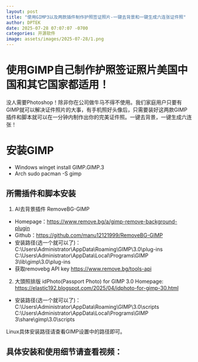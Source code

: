 ```yaml
---
layout: post
title: "使用GIMP3以及两款插件制作护照签证照片-一键去背景和一键生成六连张证件照"
author: DPTEK
date: 2025-07-28 07:07:07 -0700
categories: 开源软件
image: assets/images/2025-07-28/1.png
---
```


# 使用GIMP自己制作护照签证照片美国中国和其它国家都适用！

没人需要Photoshop！除非你在公司做牛马不得不使用。我们家庭用户只要有GIMP就可以解决证件照片的大事，有手机照好头像后，只需要装好这两款GIMP插件和脚本就可以在一分钟内制作出你的完美证件照。一键去背景，一键生成六连张！

# 安装GIMP
* Windows
winget install  GIMP.GIMP.3
* Arch
sudo pacman -S gimp

## 所需插件和脚本安装

1. AI去背景插件 RemoveBG-GIMP
* Homepage：https://www.remove.bg/a/gimp-remove-background-plugin
* Github：https://github.com/manu12121999/RemoveBG-GIMP
* 安装路径(选一个就可以了)：
C:\Users\Administrator\AppData\Roaming\GIMP\3.0\plug-ins
C:\Users\Administrator\AppData\Local\Programs\GIMP 3\lib\gimp\3.0\plug-ins
* 获取removebg API key
https://www.remove.bg/tools-api

2. 大頭照排版 idPhoto(Passport Photo) for GIMP 3.0 
Homepage: https://elastic192.blogspot.com/2025/04/idphoto-for-gimp-30.html
* 安装路径(选一个就可以了)：
C:\Users\Administrator\AppData\Roaming\GIMP\3.0\scripts
C:\Users\Administrator\AppData\Local\Programs\GIMP 3\share\gimp\3.0\scripts

Linux具体安装路径请查看GIMP设置中的路径即可。

## 具体安装和使用细节请查看视频：

